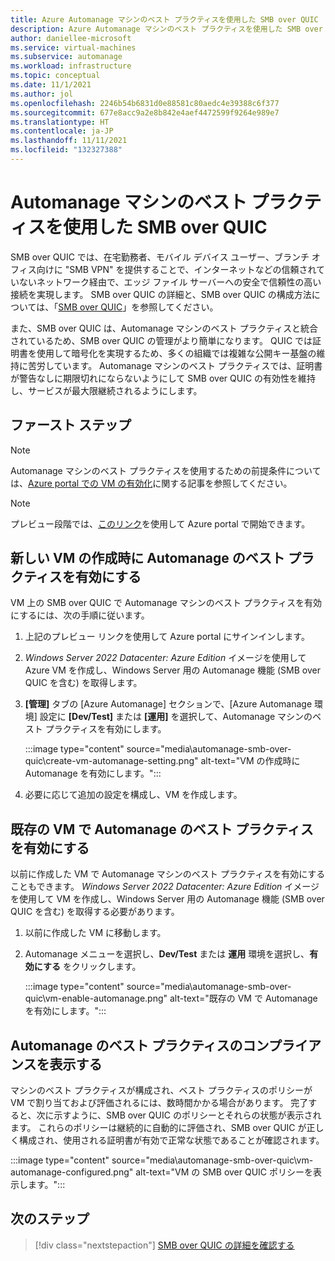 ```yaml
---
title: Azure Automanage マシンのベスト プラクティスを使用した SMB over QUIC
description: Azure Automanage マシンのベスト プラクティスを使用した SMB over QUIC の管理の概要
author: daniellee-microsoft
ms.service: virtual-machines
ms.subservice: automanage
ms.workload: infrastructure
ms.topic: conceptual
ms.date: 11/1/2021
ms.author: jol
ms.openlocfilehash: 2246b54b6831d0e88581c80aedc4e39388c6f377
ms.sourcegitcommit: 677e8acc9a2e8b842e4aef4472599f9264e989e7
ms.translationtype: HT
ms.contentlocale: ja-JP
ms.lasthandoff: 11/11/2021
ms.locfileid: "132327388"
---
```

# <a name="smb-over-quic-with-automanage-machine-best-practices"></a>Automanage マシンのベスト プラクティスを使用した SMB over QUIC

SMB over QUIC では、在宅勤務者、モバイル デバイス ユーザー、ブランチ オフィス向けに "SMB VPN" を提供することで、インターネットなどの信頼されていないネットワーク経由で、エッジ ファイル サーバーへの安全で信頼性の高い接続を実現します。 SMB over QUIC の詳細と、SMB over QUIC の構成方法については、「[SMB over QUIC](https://aka.ms/smboverquic)」を参照してください。

また、SMB over QUIC は、Automanage マシンのベスト プラクティスと統合されているため、SMB over QUIC の管理がより簡単になります。 QUIC では証明書を使用して暗号化を実現するため、多くの組織では複雑な公開キー基盤の維持に苦労しています。 Automanage マシンのベスト プラクティスでは、証明書が警告なしに期限切れにならないようにして SMB over QUIC の有効性を維持し、サービスが最大限継続されるようにします。

## <a name="how-to-get-started"></a>ファースト ステップ

> [!NOTE]
> Automanage マシンのベスト プラクティスを使用するための前提条件については、[Azure portal での VM の有効化](quick-create-virtual-machines-portal.md)に関する記事を参照してください。

> [!NOTE]
> プレビュー段階では、[このリンク](https://aka.ms/automanage-ws-portal-preview)を使用して Azure portal で開始できます。

## <a name="enable-automanage-best-practices-when-creating-a-new-vm"></a>新しい VM の作成時に Automanage のベスト プラクティスを有効にする

VM 上の SMB over QUIC で Automanage マシンのベスト プラクティスを有効にするには、次の手順に従います。

1. 上記のプレビュー リンクを使用して Azure portal にサインインします。

2. _Windows Server 2022 Datacenter: Azure Edition_ イメージを使用して Azure VM を作成し、Windows Server 用の Automanage 機能 (SMB over QUIC を含む) を取得します。

3. **[管理]** タブの [Azure Automanage] セクションで、[Azure Automanage 環境] 設定に **[Dev/Test]** または **[運用]** を選択して、Automanage マシンのベスト プラクティスを有効にします。

    :::image type="content" source="media\automanage-smb-over-quic\create-vm-automanage-setting.png" alt-text="VM の作成時に Automanage を有効にします。":::

4. 必要に応じて追加の設定を構成し、VM を作成します。

## <a name="enable-automanage-best-practices-on-existing-vms"></a>既存の VM で Automanage のベスト プラクティスを有効にする

以前に作成した VM で Automanage マシンのベスト プラクティスを有効にすることもできます。 _Windows Server 2022 Datacenter: Azure Edition_ イメージを使用して VM を作成し、Windows Server 用の Automanage 機能 (SMB over QUIC を含む) を取得する必要があります。

1. 以前に作成した VM に移動します。
2. Automanage メニューを選択し、**Dev/Test** または **運用** 環境を選択し、**有効にする** をクリックします。

    :::image type="content" source="media\automanage-smb-over-quic\vm-enable-automanage.png" alt-text="既存の VM で Automanage を有効にします。":::

## <a name="viewing-automanage-best-practice-compliance"></a>Automanage のベスト プラクティスのコンプライアンスを表示する

マシンのベスト プラクティスが構成され、ベスト プラクティスのポリシーが VM で割り当ておよび評価されるには、数時間かかる場合があります。 完了すると、次に示すように、SMB over QUIC のポリシーとそれらの状態が表示されます。 これらのポリシーは継続的に自動的に評価され、SMB over QUIC が正しく構成され、使用される証明書が有効で正常な状態であることが確認されます。

:::image type="content" source="media\automanage-smb-over-quic\vm-automanage-configured.png" alt-text="VM の SMB over QUIC ポリシーを表示します。":::

## <a name="next-steps"></a>次のステップ

> [!div class="nextstepaction"]
> [SMB over QUIC の詳細を確認する](https://aka.ms/smboverquic)
